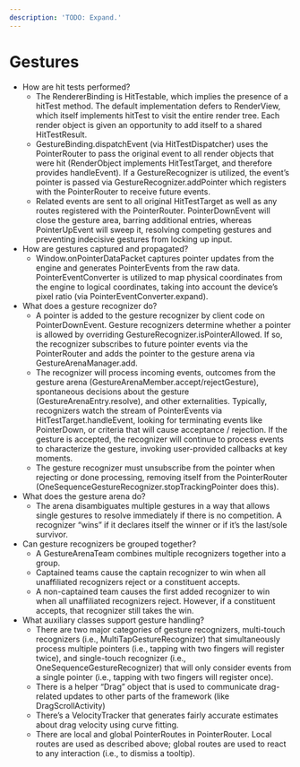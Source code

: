 ```yaml
---
description: 'TODO: Expand.'
---
```


# Gestures

* How are hit tests performed?
  * The RendererBinding is HitTestable, which implies the presence of a hitTest method. The default implementation defers to RenderView, which itself implements hitTest to visit the entire render tree. Each render object is given an opportunity to add itself to a shared HitTestResult.
  * GestureBinding.dispatchEvent \(via HitTestDispatcher\) uses the PointerRouter to pass the original event to all render objects that were hit \(RenderObject implements HitTestTarget, and therefore provides handleEvent\). If a GestureRecognizer is utilized, the event’s pointer is passed via GestureRecognizer.addPointer which registers with the PointerRouter to receive future events.
  * Related events are sent to all original HitTestTarget as well as any routes registered with the PointerRouter. PointerDownEvent will close the gesture area, barring additional entries, whereas PointerUpEvent will sweep it, resolving competing gestures and preventing indecisive gestures from locking up input.
* How are gestures captured and propagated?
  * Window.onPointerDataPacket captures pointer updates from the engine and generates PointerEvents from the raw data. PointerEventConverter is utilized to map physical coordinates from the engine to logical coordinates, taking into account the device’s pixel ratio \(via PointerEventConverter.expand\). 
* What does a gesture recognizer do?
  * A pointer is added to the gesture recognizer by client code on PointerDownEvent. Gesture recognizers determine whether a pointer is allowed by overriding GestureRecognizer.isPointerAllowed. If so, the recognizer subscribes to future pointer events via the PointerRouter and adds the pointer to the gesture arena via GestureArenaManager.add.
  * The recognizer will process incoming events, outcomes from the gesture arena \(GestureArenaMember.accept/rejectGesture\), spontaneous decisions about the gesture \(GestureArenaEntry.resolve\), and other externalities. Typically, recognizers watch the stream of PointerEvents via HitTestTarget.handleEvent, looking for terminating events like PointerDown, or criteria that will cause acceptance / rejection. If the gesture is accepted, the recognizer will continue to process events to characterize the gesture, invoking user-provided callbacks at key moments.
  * The gesture recognizer must unsubscribe from the pointer when rejecting or done processing, removing itself from the PointerRouter \(OneSequenceGestureRecognizer.stopTrackingPointer does this\).
* What does the gesture arena do?
  * The arena disambiguates multiple gestures in a way that allows single gestures to resolve immediately if there is no competition. A recognizer “wins” if it declares itself the winner or if it’s the last/sole survivor.
* Can gesture recognizers be grouped together?
  * A GestureArenaTeam combines multiple recognizers together into a group. 
  * Captained teams cause the captain recognizer to win when all unaffiliated recognizers reject or a constituent accepts.
  * A non-captained team causes the first added recognizer to win when all unaffiliated recognizers reject. However, if a constituent accepts, that recognizer still takes the win.
* What auxiliary classes support gesture handling?
  * There are two major categories of gesture recognizers, multi-touch recognizers \(i.e., MultiTapGestureRecognizer\) that simultaneously process multiple pointers \(i.e., tapping with two fingers will register twice\), and single-touch recognizer \(i.e., OneSequenceGestureRecognizer\) that will only consider events from a single pointer \(i.e., tapping with two fingers will register once\). 
  * There is a helper “Drag” object that is used to communicate drag-related updates to other parts of the framework \(like DragScrollActivity\)
  * There’s a VelocityTracker that generates fairly accurate estimates about drag velocity using curve fitting.
  * There are local and global PointerRoutes in PointerRouter. Local routes are used as described above; global routes are used to react to any interaction \(i.e., to dismiss a tooltip\).

